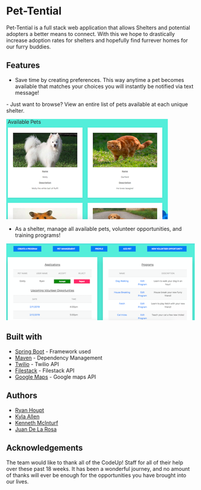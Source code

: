 # Pet-Tential

Pet-Tential is a full stack web application that allows Shelters and potential adopters a better means to connect. With this we hope to drastically increase adoption rates for shelters and hopefully find furrever homes for our furry buddies.

## Features

- Save time by creating preferences. This way anytime a pet becomes available that matches your choices you will instantly be notified via text message!
<p alight="center>
<img src="https://github.com/PetAdoptionApplication/Pet-Tential/blob/master/src/main/resources/static/img/Homepage.png" >
</p>
- Just want to browse? View an entire list of pets available at each unique shelter.

![Screenshot](https://github.com/PetAdoptionApplication/Pet-Tential/blob/master/src/main/resources/static/img/Pets.png)

- As a shelter, manage all available pets, volunteer opportunities, and training programs!

![Screenshot](https://github.com/PetAdoptionApplication/Pet-Tential/blob/master/src/main/resources/static/img/Shelter.png)

## Built with

* [Spring Boot](https://spring.io/projects/spring-boot) - Framework used
* [Maven](https://maven.apache.org/) - Dependency Management
* [Twilio](https://twilio.com) - Twilio API
* [Filestack](https://www.filestack.com/) - Filestack API
* [Google Maps](https://developers.google.com/maps/documentation/) - Google maps API

## Authors

* [Ryan Houpt](https://github.com/ryan-houpt)
* [Kyla Allen](https://github.com/Kyla-Allen)
* [Kenneth McInturf](https://github.com/kennethmcinturf)
* [Juan De La Rosa](https://github.com/juandelarosa1224)

## Acknowledgements

The team would like to thank all of the CodeUp! Staff for all of their help over these past 18 weeks. It has been a wonderful journey, and no amount of thanks will ever be enough for the opportunities you have brought into our lives.
